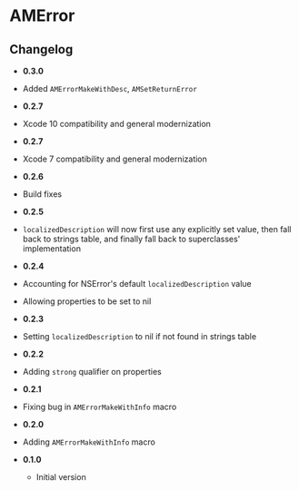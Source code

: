 AMError
=======

## Changelog

- **0.3.0**
 - Added `AMErrorMakeWithDesc`, `AMSetReturnError`

- **0.2.7**
 - Xcode 10 compatibility and general modernization

- **0.2.7**
 - Xcode 7 compatibility and general modernization

- **0.2.6**
 - Build fixes 

- **0.2.5**
 - `localizedDescription` will now first use any explicitly set value, then
   fall back to strings table, and finally fall back to superclasses'
   implementation

- **0.2.4**
 - Accounting for NSError's default `localizedDescription` value
 - Allowing properties to be set to nil

- **0.2.3**
 - Setting `localizedDescription` to nil if not found in strings table

- **0.2.2**
 - Adding `strong` qualifier on properties

- **0.2.1**
 - Fixing bug in `AMErrorMakeWithInfo` macro

- **0.2.0**
 - Adding `AMErrorMakeWithInfo` macro

- **0.1.0**
   - Initial version
